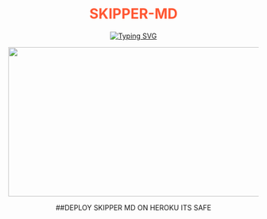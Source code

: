 <h1 align="center" style="color:#FF5733;">SKIPPER-MD</h1>
<div align="center">
<a href="https://git.io/typing-svg"><img src="https://readme-typing-svg.demolab.com?font=Ribeye&size=50&pause=1000&color=0000FF&center=true&width=910&height=100&lines=WORKING NOW;" alt="Typing SVG" /></a>

<p align="center">
  <img src="https://files.catbox.moe/dy41tw.jpg" width="700" height="300"/>
</p>

##DEPLOY SKIPPER MD ON HEROKU ITS SAFE 
